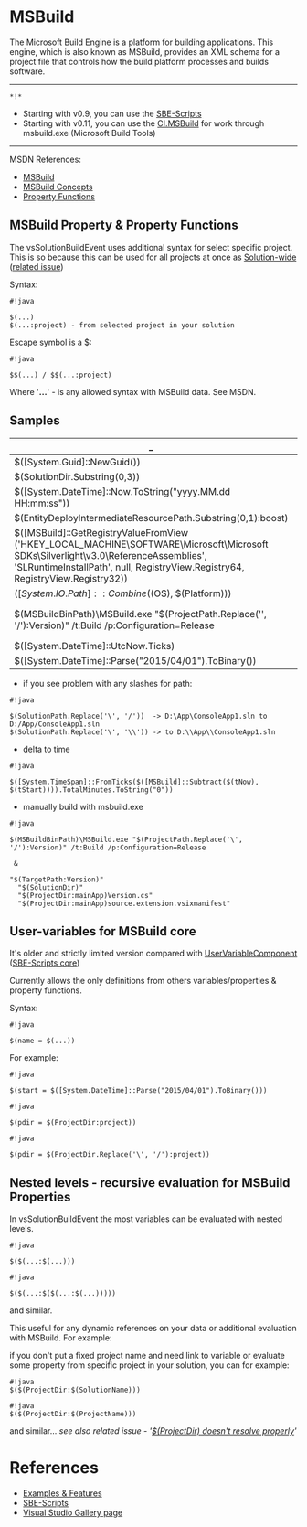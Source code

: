 # MSBuild

The Microsoft Build Engine is a platform for building applications. This engine, which is also known as MSBuild, provides an XML schema for a project file that controls how the build platform processes and builds software.

-------
`*!*` 

* Starting with v0.9, you can use the [SBE-Scripts](SBE-Scripts)
* Starting with v0.11, you can use the [CI.MSBuild](../CI/CI.MSBuild) for work through msbuild.exe (Microsoft Build Tools)

-------

MSDN References:

* [MSBuild](http://msdn.microsoft.com/en-us/library/vstudio/dd393574.aspx)
* [MSBuild Concepts](http://msdn.microsoft.com/en-us/library/vstudio/dd637714.aspx)
* [Property Functions](http://msdn.microsoft.com/en-us/library/vstudio/dd633440%28v=vs.120%29.aspx)

## MSBuild Property & Property Functions

The vsSolutionBuildEvent uses additional syntax for select specific project. This is so because this can be used for all projects at once as [Solution-wide](http://stackoverflow.com/q/2295454) ([related issue](https://bitbucket.org/3F/vssolutionbuildevent/issue/29/projectdir-doesnt-resolve-properly))

Syntax:
```
#!java

$(...)
$(...:project) - from selected project in your solution
```

Escape symbol is a $: 
```
#!java

$$(...) / $$(...:project)
```
Where '**...**' - is any allowed syntax with MSBuild data. See MSDN.

## Samples

_                            | Result
---------------------------- | ---
$([System.Guid]::NewGuid())| `2d2c4ac4-b48d-4509-b42b-aaf6b6047866`
$(SolutionDir.Substring(0,3))|  d:\
$([System.DateTime]::Now.ToString("yyyy.MM.dd HH:mm:ss"))| 2014.06.19 17:32:53
$(EntityDeployIntermediateResourcePath.Substring(0,1):boost)|  F
$([MSBuild]::GetRegistryValueFromView ('HKEY_LOCAL_MACHINE\SOFTWARE\Microsoft\Microsoft SDKs\Silverlight\v3.0\ReferenceAssemblies', 'SLRuntimeInstallPath', null, RegistryView.Registry64, RegistryView.Registry32)) | C:\Program Files (x86)\Reference Assemblies\Microsoft\Framework\Silverlight\v3.0\
$([System.IO.Path]::Combine($(OS), $(Platform))) | Windows_NT\\x86
$(MSBuildBinPath)\MSBuild.exe "$(ProjectPath.Replace('\', '/'):Version)" /t:Build /p:Configuration=Release | C:\Windows\Microsoft.NET\Framework\v4.0.30319\MSBuild.exe "D:/prg/projects/vsSolutionBuildEvent/Version/Version.csproj" /t:Build /p:Configuration=Release
$([System.DateTime]::UtcNow.Ticks) | `635645190692933259`
$([System.DateTime]::Parse("2015/04/01").ToBinary()) | `635634432000000000`


* if you see problem with any slashes for path:
```
#!java

$(SolutionPath.Replace('\', '/'))  -> D:\App\ConsoleApp1.sln to D:/App/ConsoleApp1.sln
$(SolutionPath.Replace('\', '\\')) -> to D:\\App\\ConsoleApp1.sln
```

* delta to time
```
#!java

$([System.TimeSpan]::FromTicks($([MSBuild]::Subtract($(tNow), $(tStart)))).TotalMinutes.ToString("0"))
```

* manually build with msbuild.exe
```
#!java

$(MSBuildBinPath)\MSBuild.exe "$(ProjectPath.Replace('\', '/'):Version)" /t:Build /p:Configuration=Release 
 
 & 
 
"$(TargetPath:Version)"  
  "$(SolutionDir)" 
  "$(ProjectDir:mainApp)Version.cs"  
  "$(ProjectDir:mainApp)source.extension.vsixmanifest"
```


## User-variables for MSBuild core

It's older and strictly limited version compared with [UserVariableComponent](SBE-Scripts/Components/UserVariableComponent) ([SBE-Scripts core](SBE-Scripts))

Currently allows the only definitions from others variables/properties & property functions. 

Syntax:
```
#!java

$(name = $(...))
```


For example:

```
#!java

$(start = $([System.DateTime]::Parse("2015/04/01").ToBinary()))
```
```
#!java

$(pdir = $(ProjectDir:project))
```
```
#!java

$(pdir = $(ProjectDir.Replace('\', '/'):project))
```

## Nested levels - recursive evaluation for MSBuild Properties

In vsSolutionBuildEvent the most variables can be evaluated with nested levels.

```
#!java

$($(...:$(...)))
```

```
#!java

$($(...:$($(...:$(...)))))
```
and similar.

This useful for any dynamic references on your data or additional evaluation with MSBuild. For example: 

if you don't put a fixed project name and need link to variable or evaluate some property from specific project in your solution, you can for example:

```
#!java
$($(ProjectDir:$(SolutionName)))
```
```
#!java
$($(ProjectDir:$(ProjectName)))
```
and similar... *see also related issue - '[$(ProjectDir) doesn't resolve properly](https://bitbucket.org/3F/vssolutionbuildevent/issue/29/projectdir-doesnt-resolve-properly)'*


# References

* [Examples & Features](../Examples)
* [SBE-Scripts](SBE-Scripts)
* [Visual Studio Gallery page](http://visualstudiogallery.msdn.microsoft.com/0d1dbfd7-ed8a-40af-ae39-281bfeca2334/)
